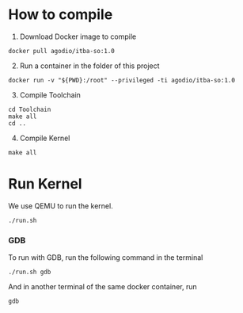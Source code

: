 # How to compile

1. Download Docker image to compile

```
docker pull agodio/itba-so:1.0
```

2. Run a container in the folder of this project

```
docker run -v "${PWD}:/root" --privileged -ti agodio/itba-so:1.0 
```

3. Compile Toolchain

```
cd Toolchain
make all
cd ..
```

4. Compile Kernel

```
make all
```

# Run Kernel

We use QEMU to run the kernel.

```
./run.sh
```

### GDB

To run with GDB, run the following command in the terminal

```
./run.sh gdb
```

And in another terminal of the same docker container, run

```
gdb
```